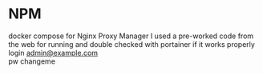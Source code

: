 # NPM
docker compose for Nginx Proxy Manager
I used a pre-worked code from the web for running and double checked with portainer if it works properly
login admin@example.com  
pw changeme

